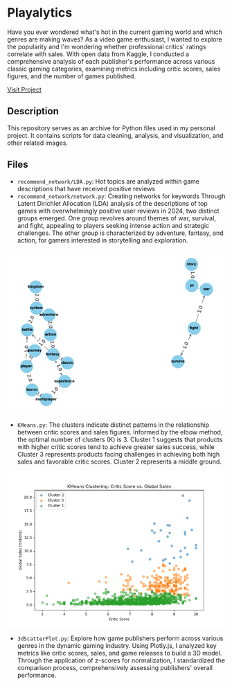 # Playalytics

Have you ever wondered what's hot in the current gaming world and which genres are making waves? As a video game enthusiast, I wanted to explore the popularity and I'm wondering whether professional critics' ratings correlate with sales.
With open data from Kaggle, I conducted a comprehensive analysis of each publisher's performance across various classic gaming categories, examining metrics including critic scores, sales figures, and the number of games published.

[Visit Project](lanjing0803.github.io/da3.html)

## Description

This repository serves as an archive for Python files used in my personal project. It contains scripts for data cleaning, analysis, and visualization, and other related images.


## Files

- `recommend_network/LDA.py`: Hot topics are analyzed within game descriptions that have received positive reviews
- `recommend_network/network.py`: Creating networks for keywords
Through Latent Dirichlet Allocation (LDA) analysis of the descriptions of top games with overwhelmingly positive user reviews in 2024, two distinct groups emerged.
One group revolves around themes of war, survival, and fight, appealing to players seeking intense action and strategic challenges. The other group is characterized by adventure, fantasy, and action, for gamers interested in storytelling and exploration.

![Key Words Network](recommend_network/network_key_words.png)

- `KMeans.py`: The clusters indicate distinct patterns in the relationship between critic scores and sales figures. Informed by the elbow method, the optimal number of clusters (K) is 3. Cluster 1 suggests that products with higher critic scores tend to achieve greater sales success, while Cluster 3 represents products facing challenges in achieving both high sales and favorable critic scores. Cluster 2 represents a middle ground.

![K Means Clustering](Critic_Score_vs_Global_Sales.png)

- `3dScatterPlot.py`: Explore how game publishers perform across various genres in the dynamic gaming industry. Using Plotly.js, I analyzed key metrics like critic scores, sales, and game releases to build a 3D model. Through the application of z-scores for normalization, I standardized the comparison process, comprehensively assessing publishers' overall performance.

